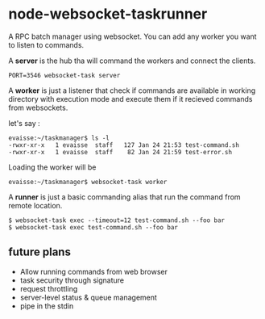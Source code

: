 # node-websocket-taskrunner


A RPC batch manager using websocket.
You can add any worker you want to listen to commands.


A **server** is the hub tha will command the workers and connect the clients.

    PORT=3546 websocket-task server

A **worker** is just a listener that check if commands are available in working directory with execution mode
and execute them if it recieved commands from websockets.

let's say : 

    evaisse:~/taskmanager$ ls -l
    -rwxr-xr-x   1 evaisse  staff   127 Jan 24 21:53 test-command.sh
    -rwxr-xr-x   1 evaisse  staff    82 Jan 24 21:59 test-error.sh
    
Loading the worker will be

    evaisse:~/taskmanager$ websocket-task worker

A **runner** is just a basic commanding alias that run the command from remote location.


    $ websocket-task exec --timeout=12 test-command.sh --foo bar
    $ websocket-task exec test-command.sh --foo bar 


       
## future plans

 - Allow running commands from web browser
 - task security through signature
 - request throttling 
 - server-level status & queue management
 - pipe in the stdin